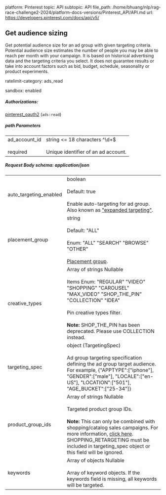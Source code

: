 platform: Pinterest
topic: API
subtopic: API
file_path: /home/bhuang/nlp/rag-race-challenge2-2024/platform-docs-versions/Pinterest_API/API.md
url: https://developers.pinterest.com/docs/api/v5/


## [](#operation/ad_groups/audience_sizing)Get audience sizing

Get potential audience size for an ad group with given targeting criteria. Potential audience size estimates the number of people you may be able to reach per month with your campaign. It is based on historical advertising data and the targeting criteria you select. It does not guarantee results or take into account factors such as bid, budget, schedule, seasonality or product experiments.

ratelimit-category: ads\_read

sandbox: enabled

##### Authorizations:

[pinterest\_oauth2](#section/Authentication/pinterest_oauth2) (`ads:read`)

##### path Parameters

|     |     |
| --- | --- |
| ad\_account\_id<br><br>required | string <= 18 characters ^\\d+$<br><br>Unique identifier of an ad account. |

##### Request Body schema: application/json

|     |     |
| --- | --- |
| auto\_targeting\_enabled | boolean<br><br>Default: true<br><br>Enable auto-targeting for ad group. Also known as ["expanded targeting"](https://help.pinterest.com/en/business/article/expanded-targeting). |
| placement\_group | string<br><br>Default: "ALL"<br><br>Enum: "ALL" "SEARCH" "BROWSE" "OTHER"<br><br>[Placement group](https://developers.pinterest.com/docs/redoc/#section/Placement-group). |
| creative\_types | Array of strings Nullable<br><br>Items Enum: "REGULAR" "VIDEO" "SHOPPING" "CAROUSEL" "MAX\_VIDEO" "SHOP\_THE\_PIN" "COLLECTION" "IDEA"<br><br>Pin creative types filter.<br><br>**Note:** SHOP\_THE\_PIN has been deprecated. Please use COLLECTION instead. |
| targeting\_spec | object (TargetingSpec)<br><br>Ad group targeting specification defining the ad group target audience. For example, {"APPTYPE":\["iphone"\], "GENDER":\["male"\], "LOCALE":\["en-US"\], "LOCATION":\["501"\], "AGE\_BUCKET":\["25-34"\]} |
| product\_group\_ids | Array of strings Nullable<br><br>Targeted product group IDs.<br><br>**Note:** This can only be combined with shopping/catalog sales campaigns. For more information, [click here](https://help.pinterest.com/en/business/article/shopping-ads#section-14571). SHOPPING\_RETARGETING must be included in targeting\_spec object or this field will be ignored. |
| keywords | Array of objects Nullable<br><br>Array of keyword objects. If the keywords field is missing, all keywords will be targeted. |